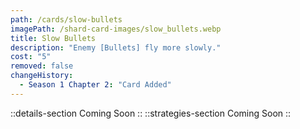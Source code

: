 ```yaml
---
path: /cards/slow-bullets
imagePath: /shard-card-images/slow_bullets.webp
title: Slow Bullets
description: "Enemy [Bullets] fly more slowly."
cost: "5"
removed: false
changeHistory:
  - Season 1 Chapter 2: "Card Added"
---
```

::details-section
Coming Soon
::
::strategies-section
Coming Soon
::